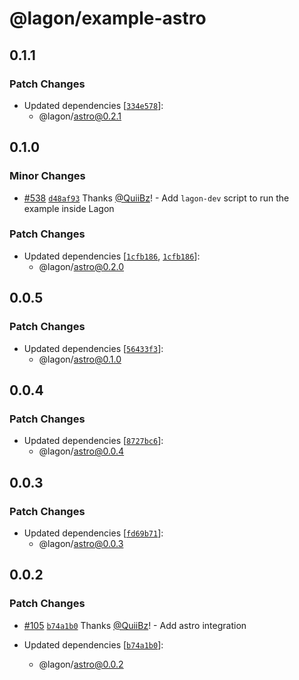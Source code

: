 # @lagon/example-astro

## 0.1.1

### Patch Changes

- Updated dependencies [[`334e578`](https://github.com/lagonapp/lagon/commit/334e578717a1c0ff3140ff5398a871ad820fea2d)]:
  - @lagon/astro@0.2.1

## 0.1.0

### Minor Changes

- [#538](https://github.com/lagonapp/lagon/pull/538) [`d48af93`](https://github.com/lagonapp/lagon/commit/d48af93b3547051a4a93542086e5dff5acafcb67) Thanks [@QuiiBz](https://github.com/QuiiBz)! - Add `lagon-dev` script to run the example inside Lagon

### Patch Changes

- Updated dependencies [[`1cfb186`](https://github.com/lagonapp/lagon/commit/1cfb186480aaac1598aa6b08cc7606847869e170), [`1cfb186`](https://github.com/lagonapp/lagon/commit/1cfb186480aaac1598aa6b08cc7606847869e170)]:
  - @lagon/astro@0.2.0

## 0.0.5

### Patch Changes

- Updated dependencies [[`56433f3`](https://github.com/lagonapp/lagon/commit/56433f3902b29fef2b9b0b4748f242988277ac6e)]:
  - @lagon/astro@0.1.0

## 0.0.4

### Patch Changes

- Updated dependencies [[`8727bc6`](https://github.com/lagonapp/lagon/commit/8727bc64b98f280eb54e4d94ea1c309c13663b59)]:
  - @lagon/astro@0.0.4

## 0.0.3

### Patch Changes

- Updated dependencies [[`fd69b71`](https://github.com/lagonapp/lagon/commit/fd69b718de6aef0e437a092a5b58871baee78b66)]:
  - @lagon/astro@0.0.3

## 0.0.2

### Patch Changes

- [#105](https://github.com/lagonapp/lagon/pull/105) [`b74a1b0`](https://github.com/lagonapp/lagon/commit/b74a1b03b7f0555d32a4e310fec2f2d0f5372b08) Thanks [@QuiiBz](https://github.com/QuiiBz)! - Add astro integration

- Updated dependencies [[`b74a1b0`](https://github.com/lagonapp/lagon/commit/b74a1b03b7f0555d32a4e310fec2f2d0f5372b08)]:
  - @lagon/astro@0.0.2
